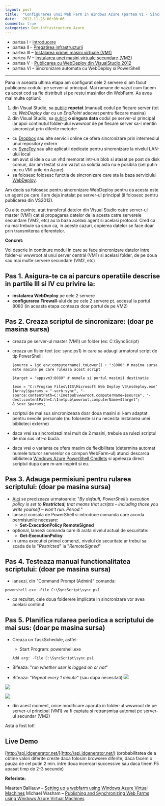 ```yaml
---
layout: post
title:  "Configurarea unui Web Farm in Windows Azure (partea VI - Sincronizarea automata cu WebDeploy si PowerShell)"
date:   2012-11-26 00:00:06
comments: true
categories: Dev-infrastructure Azure
---
```


- partea I – [Introducere](http://lucian.maran.ro/2012/11/25/configurarea-unui-web-farm-in-windows-azure-partea-i-introducere/)
- partea II – [Pregatirea infrastructurii](http://lucian.maran.ro/2012/11/25/configurarea-unui-web-farm-in-windows-azure-partea-ii-pregatirea-infrastructurii/)
- partea III – [Instalarea primei masini virtuale (VM1)](http://lucian.maran.ro/2012/11/25/configurarea-unui-web-farm-in-windows-azure-partea-iii-instalarea-primei-vm/)
- partea IV – [Instalarea unei masini virtuale secundare (VM2)](http://lucian.maran.ro/2012/11/25/configurarea-unui-web-farm-in-windows-azure-partea-iv-instalarea-unei-masini-virtuale-secundare/)
- partea V – [Publicarea cu WebDeploy din VisualStudio 2012](http://lucian.maran.ro/2012/11/26/configurarea-unui-web-farm-in-windows-azure-partea-v-publicarea-cu-webdeploy-din-visualstudio-2012/)
- partea VI – Sincronizare automata cu WebDeploy si PowerShell

----------

Pana in aceasta ultima etapa am configurat cele 2 servere si am facut publicarea codului pe server-ul principal. Mai ramane de vazut cum facem ca acest cod sa fie distribuit si pe restul masinilor din WebFarm. As avea mai multe optiuni:

1. din Visual Studio, sa [public](http://lucian.maran.ro/2012/11/26/configurarea-unui-web-farm-in-windows-azure-partea-v-publicarea-cu-webdeploy-din-visualstudio-2012/) **repetat** (manual) codul pe fiecare server (tot cu *WebDeploy* dar cu un *EndPoint* adecvat pentru fiecare masina)
2. din Visual Studio, sa [public](http://lucian.maran.ro/2012/11/26/configurarea-unui-web-farm-in-windows-azure-partea-v-publicarea-cu-webdeploy-din-visualstudio-2012/) **o singura data** codul pe server-ul principal iar apoi continutul folder-ului *wwwroot* de pe fiecare server sa-l mentin sincronizat prin diferite metode:
 - cu [Dropbox](https://www.dropbox.com/) sau alte servicii online ce ofera sincronizare prin intermediul unui repository extern
 - cu [SyncToy](http://www.microsoft.com/en-us/download/details.aspx?id=15155) sau alte aplicatii dedicate pentru sincronizare la nivelul LAN-ului local
 - am avut si ideia cu un vhd memorat intr-un blob si atasat pe post de disk comun, dar am testat si am vazut ca solutia asta nu e posibila (cel putin nu cu VM-urile dn Azure)
 - sa folosesc folosesc functia de sincronizare care sta la baza serviciului [WebDeploy](http://www.iis.net/downloads/microsoft/web-deploy).

Am decis sa folosesc pentru sincronizare WebDeploy pentru ca acesta este un agent pe care il am deja instalat pe server-ul principal (il folosesc pentru publicarea din VS2012).

Cu alte cuvinte, atat transferul datelor din Visual Studio catre server-ul master (VM1) cat si propagarea datelor de la acesta catre serverele secundare (VM2, etc) au la baza acelasi agent si acelasi protocol. Cred ca nu mai trebuie sa spun ca, in aceste cazuri, copierea datelor se face doar prin transmiterea diferentelor.

**Concret:**

Voi descrie in continure modul in care se face sincronizare datelor intre folder-ul wwwroot al unui server central (VM1) si acelasi folder, de pe doua sau mai multe servere secundare (VM2, etc)

## Pas 1. Asigura-te ca ai parcurs operatiile descrise in partile III si IV cu privire la: ##

- **instalarea WebDeploy** pe cele 2 servere
- **configurarea Firewall**-ului de pe cele 2 servere pt. accesul la portul 8080 (in aceasta etapa conteaza doar portul de pe VM2)

## Pas 2. Creaza scriptul de sincronizare: (doar pe masina sursa) ##

- creaza pe server-ul master (VM1) un folder (ex: C:\SyncScript)
- creaza un fisier text (ex: sync.ps1) in care sa adaugi urmatorul script de tip PowerShell:

	```
	$source = (gc env:computername).toLower() + ":8080" # masina sursa este masina pe care ruleaza acest script
	
	$target = "appsvm3:8080" # numele si portul masinii destinatie
	
	$exe = "C:\Program Files\IIS\Microsoft Web Deploy V3\msdeploy.exe"
	[Array]$params = "-verb:sync", "-source:contentPath=C:\Inetpub\wwwroot,computerName=$source", "-dest:contentPath=C:\Inetpub\wwwroot,computerName=$target";
	& $exe $params;
	```
- scriptul de mai sus sincronizeaza doar doua masini si l-am adaptat pentru nevoile personale (nu foloseste si nu necesita instalarea unei biblioteci externe)
- daca vrei sa sincronizezi mai mult de 2 masini, trebuie sa rulezi scriptul de mai sus intr-o bucla.
- daca vrei o varianta ce ofera maxim de flexibilitate  (determina automat numele tuturor serverelor ce compun WebFarm-ul) atunci descarca biblioteca [Windows Azure PowerShell Cmdlets](http://go.microsoft.com/?linkid=9811175&clcid=0x409) si apeleaza direct scriptul dupa care m-am inspirit si eu.

## Pas 3. Adauga permisiuni pentru rularea scriptului: (doar pe masina sursa) ##

- [Aici](http://technet.microsoft.com/en-us/library/ee176949.aspx) se precizeaza urmatoarele: "*By default, PowerShell’s execution policy is set to **Restricted**; that means that scripts – including those you write yourself – won’t run. Period.*"
- lansezi consola de PowerShell si introduce comanda care acorda permisiunile necesare:
	- **Set-ExecutionPolicy RemoteSigned**
- optional, lansezi comanda care iti arata nivelul actual de securitate:
	- **Get-ExecutionPolicy**
- in urma executiei primei comenzi, nivelul de securitate ar trebui sa scada de la "*Restricted*" la "*RemoteSigned*"

## Pas 4. Testeaza manual functionalitatea scriptului: (doar pe masina sursa) ##

- lansezi, din "Command Prompt (Admin)" comanda:

 ```
 powershell.exe -File C:\SyncScript\sync.ps1
 ```
- ca rezultat, cele doua folderere implicate in sincronizare vor avea acelasi continut

## Pas 5. Planifica rularea periodica a scriptului de mai sus: (doar pe masina sursa) ##

- Creaza un TaskSchedule, astfel:
	- Start Program: powershell.exe

  ```
  Add arg: -File C:\SyncScript\sync.ps1
  ```
- Bifeaza: "*run whether user is logged on or not*"
- Bifeaza: "*Repeat every 1 minute*" (sau dupa necesitati)
 ![](https://dl.dropboxusercontent.com/u/43065769/blog/images/2012/ScheduleGeneral.png)

 ![](https://dl.dropboxusercontent.com/u/43065769/blog/images/2012/ScheduleTriggers.png)

 ![](https://dl.dropboxusercontent.com/u/43065769/blog/images/2012/ScheduleActions.png)

- din acest moment, orice modificare aparuta in folder-ul wwwroot de pe server-ul principal (VM1) va fi captata si retransmisa automat pe server-ul secundar (VM2)

Asta a fost tot!

## Live Demo ##

[http://api.idgenerator.net/](http://api.idgenerator.net/) (probabilitatea de a obtine  valori diferite creste daca folosim browsere diferite, daca facem o pauza de cel putin 2 min. intre doua incercari successive sau daca tinem F5 apasat timp de 2-3 secunde)

**Referinte:**

Maarten Balliauw – [Setting up a webfarm using Windows Azure Virtual Machines](http://blog.maartenballiauw.be/post/2012/06/10/Setting-up-a-webfarm-using-Windows-Azure-Virtual-Machines.aspx)
Michael Washam – [Publishing and Synchronizing Web Farms using Windows Azure Virtual Machines](http://michaelwasham.com/2012/08/13/publishing-and-synchronizing-web-farms-using-windows-azure-virtual-machines/)